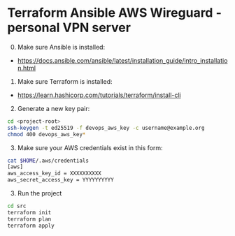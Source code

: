# Terraform Ansible AWS Wireguard - personal VPN server

0. Make sure Ansible is installed:
 - https://docs.ansible.com/ansible/latest/installation_guide/intro_installation.html

1. Make sure Terraform is installed: 
 - https://learn.hashicorp.com/tutorials/terraform/install-cli

2. Generate a new key pair:

```bash
cd <project-root>
ssh-keygen -t ed25519 -f devops_aws_key -c username@example.org
chmod 400 devops_aws_key*
```

3. Make sure your AWS credentials exist in this form:

```bash
cat $HOME/.aws/credentials
[aws]
aws_access_key_id = XXXXXXXXXX
aws_secret_access_key = YYYYYYYYYY
```

3. Run the project

```bash
cd src
terraform init
terraform plan
terraform apply
```

